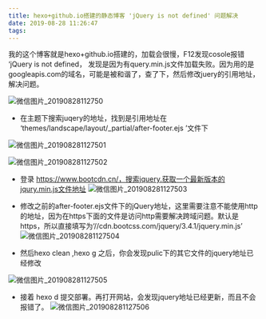 ```yaml
---
title: hexo+github.io搭建的静态博客 'jQuery is not defined' 问题解决
date: 2019-08-28 11:26:47
tags:
---
```

我的这个博客就是hexo+github.io搭建的，加载会很慢，F12发现cosole报错 ‘jQuery is not defined， 发现是因为有query.min.js文件加载失败。因为用的是googleapis.com的域名，可能是被和谐了，查了下，然后修改juery的引用地址，解决问题。

![微信图片_20190828112750](http://image.liqile.top/2019/08/28/9d9740d5b51da95135403dcc67d51a1e.png)

* 在主题下搜索juqery的地址，找到是引用地址在 ‘themes/landscape/layout/_partial/after-footer.ejs ’文件下

![微信图片_201908281127501](http://image.liqile.top/2019/08/28/b043c2b3ee2b458f9a015d2b3068243b.png)


![微信图片_201908281127502](http://image.liqile.top/2019/08/28/44c47b77d6cf2f75b5acbdf95fd82d10.png)

* 登录 https://www.bootcdn.cn/，搜索jquery.获取一个最新版本的jqury.min.js文件地址
![微信图片_201908281127503](http://image.liqile.top/2019/08/28/5e9ac2a4ce01ab37df097c1fed6a606a.png)

* 修改之前的after-footer.ejs文件下的jQuery地址，这里需要注意不能使用http的地址，因为在https下面的文件是访问http需要解决跨域问题。默认是https，所以直接填写为‘//cdn.bootcss.com/jquery/3.4.1/jquery.min.js’
![微信图片_201908281127504](http://image.liqile.top/2019/08/28/9dc04e640ae4743ccf8d3c12291936d3.png)

* 然后hexo clean  ,hexo g 之后，你会发现pulic下的其它文件的jquery地址已经修改

![微信图片_201908281127505](http://image.liqile.top/2019/08/28/4764808d382beb08edd6a8ab4af8e821.png)

* 接着 hexo d 提交部署。再打开网站，会发现jquery地址已经更新，而且不会报错了。
![微信图片_201908281127506](http://image.liqile.top/2019/08/28/5462ab0ed0ca2be4d39203b7a1a5224a.png)
